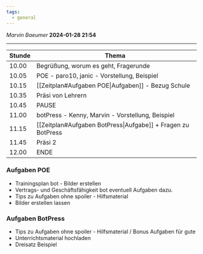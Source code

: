 ```yaml
---
tags:
  - general
---
```

*Marvin Baeumer* **2024-01-28 21:54**

---

| Stunde | Thema |
| ---- | ---- |
| 10.00 | Begrüßung, worum es geht, Fragerunde |
| 10.05 | POE - paro10, janic - Vorstellung, Beispiel |
| 10.15 | [[Zeitplan#Aufgaben POE\|Aufgaben]] - Bezug Schule |
| 10.35 | Präsi von Lehrern |
| 10.45 | PAUSE |
| 11.00 | botPress - Kenny, Marvin -  Vorstellung, Beispiel |
| 11.15 | [[Zeitplan#Aufgaben BotPress\|Aufgabe]] + Fragen zu BotPress |
| 11.45 | Präsi 2 |
| 12.00 | ENDE |

### Aufgaben POE
- Trainingsplan bot - Bilder erstellen
- Vertrags- und Geschäftsfähigkeit bot eventuell Aufgaben dazu.
- Tips zu Aufgaben ohne spoiler - Hilfsmaterial
- Bilder erstellen lassen
### Aufgaben BotPress
- Tips zu Aufgaben ohne spoiler - Hilfsmaterial / Bonus Aufgaben für gute
- Unterrichtsmaterial hochladen
- Dreisatz Beispiel
